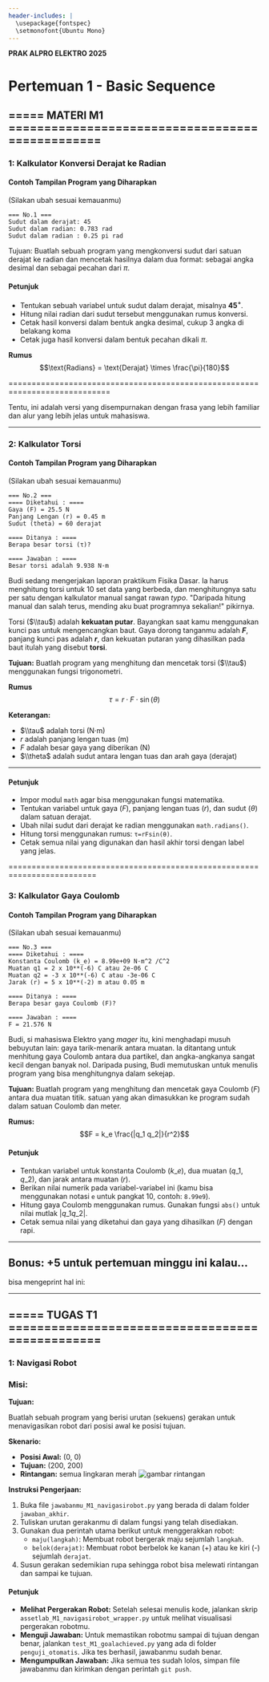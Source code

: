 ```yaml
---
header-includes: |
  \usepackage{fontspec}
  \setmonofont{Ubuntu Mono}
---
```


 **PRAK ALPRO ELEKTRO 2025**

# **Pertemuan 1 - Basic Sequence**


## ===== MATERI M1 ================================================  

### **1: Kalkulator Konversi Derajat ke Radian**

#### **Contoh Tampilan Program yang Diharapkan**
(Silakan ubah sesuai kemauanmu)

```
=== No.1 ===
Sudut dalam derajat: 45
Sudut dalam radian: 0.783 rad
Sudut dalam radian : 0.25 pi rad
```


Tujuan:
Buatlah sebuah program yang mengkonversi sudut dari satuan derajat ke radian dan mencetak hasilnya dalam dua format: sebagai angka desimal dan sebagai pecahan dari $\pi$.



#### **Petunjuk**

  * Tentukan sebuah variabel untuk sudut dalam derajat, misalnya **$45^\circ$**.
  * Hitung nilai radian dari sudut tersebut menggunakan rumus konversi.
  * Cetak hasil konversi dalam bentuk angka desimal, cukup 3 angka di belakang koma
  * Cetak juga hasil konversi dalam bentuk pecahan dikali $\pi$.

**Rumus**
$$\text{Radians} = \text{Derajat} \times \frac{\pi}{180}$$




============================================================================

Tentu, ini adalah versi yang disempurnakan dengan frasa yang lebih familiar dan alur yang lebih jelas untuk mahasiswa.

-----

### **2: Kalkulator Torsi**

#### **Contoh Tampilan Program yang Diharapkan**

(Silakan ubah sesuai kemauanmu)

```
=== No.2 ===
==== Diketahui : ====
Gaya (F) = 25.5 N
Panjang Lengan (r) = 0.45 m
Sudut (theta) = 60 derajat

==== Ditanya : ====
Berapa besar torsi (τ)?

==== Jawaban : ====
Besar torsi adalah 9.938 N·m
```

Budi sedang mengerjakan laporan praktikum Fisika Dasar. Ia harus menghitung torsi untuk 10 set data yang berbeda, dan menghitungnya satu per satu dengan kalkulator manual sangat rawan *typo*. "Daripada hitung manual dan salah terus, mending aku buat programnya sekalian\!" pikirnya.

Torsi ($\\tau$) adalah **kekuatan putar**. Bayangkan saat kamu menggunakan kunci pas untuk mengencangkan baut. Gaya dorong tanganmu adalah **$F$**, panjang kunci pas adalah **$r$**, dan kekuatan putaran yang dihasilkan pada baut itulah yang disebut **torsi**.

**Tujuan:**
Buatlah program yang menghitung dan mencetak torsi ($\\tau$) menggunakan fungsi trigonometri.

**Rumus**
$$\tau = r \cdot F \cdot \sin(\theta)$$

**Keterangan:**

  * $\\tau$ adalah torsi (N·m)
  * $r$ adalah panjang lengan tuas (m)
  * $F$ adalah besar gaya yang diberikan (N)
  * $\\theta$ adalah sudut antara lengan tuas dan arah gaya (derajat)

-----

    
#### **Petunjuk**

  * Impor modul `math` agar bisa menggunakan fungsi matematika.
  * Tentukan variabel untuk gaya ($F$), panjang lengan tuas ($r$), dan sudut ($\theta$) dalam satuan derajat.
  * Ubah nilai sudut dari derajat ke radian menggunakan `math.radians()`.
  * Hitung torsi menggunakan rumus: `τ=rFsin(θ)`.
  * Cetak semua nilai yang digunakan dan hasil akhir torsi dengan label yang jelas.




=========================================================================


### **3: Kalkulator Gaya Coulomb**

#### **Contoh Tampilan Program yang Diharapkan**

(Silakan ubah sesuai kemauanmu)

```
=== No.3 ===
==== Diketahui : ====
Konstanta Coulomb (k_e) = 8.99e+09 N·m^2 /C^2
Muatan q1 = 2 x 10**(-6) C atau 2e-06 C
Muatan q2 = -3 x 10**(-6) C atau -3e-06 C
Jarak (r) = 5 x 10**(-2) m atau 0.05 m

==== Ditanya : ====
Berapa besar gaya Coulomb (F)?

==== Jawaban : ====
F = 21.576 N
```

Budi, si mahasiswa Elektro yang *mager* itu, kini menghadapi musuh bebuyutan lain: gaya tarik-menarik antara muatan. Ia ditantang untuk menhitung gaya Coulomb antara dua partikel, dan angka-angkanya sangat kecil dengan banyak nol. Daripada pusing, Budi memutuskan untuk menulis program yang bisa menghitungnya dalam sekejap.

**Tujuan:**
Buatlah program yang menghitung dan mencetak gaya Coulomb ($F$) antara dua muatan titik. satuan yang akan dimasukkan ke program sudah dalam satuan Coulomb dan meter.

**Rumus:**
$$F = k_e \frac{|q_1 q_2|}{r^2}$$

#### **Petunjuk**

  * Tentukan variabel untuk konstanta Coulomb ($k\_e$), dua muatan ($q\_1$, $q\_2$), dan jarak antara muatan ($r$).
  * Berikan nilai numerik pada variabel-variabel ini (kamu bisa menggunakan notasi `e` untuk pangkat 10, contoh: `8.99e9`).
  * Hitung gaya Coulomb menggunakan rumus. Gunakan fungsi `abs()` untuk nilai mutlak $|q\_1 q\_2|$.
  * Cetak semua nilai yang diketahui dan gaya yang dihasilkan ($F$) dengan rapi.
---
## Bonus: +5 untuk pertemuan minggu ini kalau...

bisa mengeprint hal ini:

---

## ===== TUGAS T1 ================================================  

### **1: Navigasi Robot**


### **Misi:**

**Tujuan:**

Buatlah sebuah program yang berisi urutan (sekuens) gerakan untuk menavigasikan robot dari posisi awal ke posisi tujuan.

**Skenario:**

* **Posisi Awal:** (0, 0)
* **Tujuan:** (200, 200)
* **Rintangan:** semua lingkaran merah
![gambar rintangan](file_pendukung/foto/ss_T1_interactivemode_awal.png)  

**Instruksi Pengerjaan:**

1.  Buka file `jawabanmu_M1_navigasirobot.py` yang berada di dalam folder `jawaban_akhir`.
2.  Tuliskan urutan gerakanmu di dalam fungsi yang telah disediakan.
3.  Gunakan dua perintah utama berikut untuk menggerakkan robot:
    * `maju(langkah)`: Membuat robot bergerak maju sejumlah `langkah`.
    * `belok(derajat)`: Membuat robot berbelok ke kanan (+) atau ke kiri (-) sejumlah `derajat`.
4.  Susun gerakan sedemikian rupa sehingga robot bisa melewati rintangan dan sampai ke tujuan.

#### **Petunjuk**

-   **Melihat Pergerakan Robot:** Setelah selesai menulis kode, jalankan skrip `assetlab_M1_navigasirobot_wrapper.py` untuk melihat visualisasi pergerakan robotmu.
-   **Menguji Jawaban:** Untuk memastikan robotmu sampai di tujuan dengan benar, jalankan `test_M1_goalachieved.py` yang ada di folder `penguji_otomatis`. Jika tes berhasil, jawabanmu sudah benar.
-   **Mengumpulkan Jawaban:** Jika semua tes sudah lolos, simpan file jawabanmu dan kirimkan dengan perintah `git push`.

